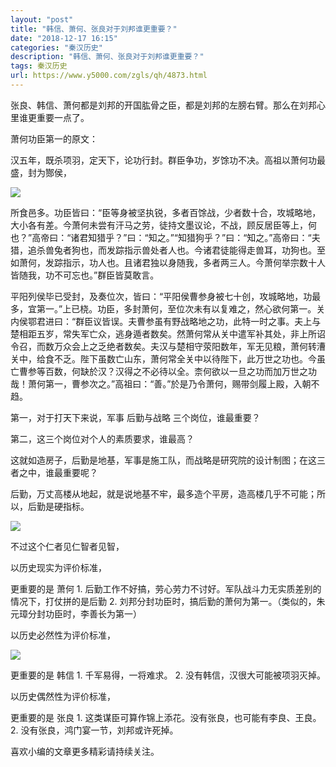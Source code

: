```yaml
---
layout: "post"
title: "韩信、萧何、张良对于刘邦谁更重要？"
date: "2018-12-17 16:15"
categories: "秦汉历史"
description: "韩信、萧何、张良对于刘邦谁更重要？"
tags: 秦汉历史
url: https://www.y5000.com/zgls/qh/4873.html
---
```






张良、韩信、萧何都是刘邦的开国肱骨之臣，都是刘邦的左膀右臂。那么在刘邦心里谁更重要一点了。

萧何功臣第一的原文：

汉五年，既杀项羽，定天下，论功行封。群臣争功，岁馀功不决。高祖以萧何功最盛，封为酂侯，

![](https://img.y5000.com/uploads/allimg/161109/142R95518-0.jpg)

所食邑多。功臣皆曰：“臣等身被坚执锐，多者百馀战，少者数十合，攻城略地，大小各有差。今萧何未尝有汗马之劳，徒持文墨议论，不战，顾反居臣等上，何也？”高帝曰：“诸君知猎乎？”曰：“知之。”“知猎狗乎？”曰：“知之。”高帝曰：“夫猎，追杀兽兔者狗也，而发踪指示兽处者人也。今诸君徒能得走兽耳，功狗也。至如萧何，发踪指示，功人也。且诸君独以身随我，多者两三人。今萧何举宗数十人皆随我，功不可忘也。”群臣皆莫敢言。

平阳列侯毕已受封，及奏位次，皆曰：“平阳侯曹参身被七十创，攻城略地，功最多，宜第一。”上已桡。功臣，多封萧何，至位次未有以复难之，然心欲何第一。关内侯鄂君进曰：“群臣议皆误。夫曹参虽有野战略地之功，此特一时之事。夫上与楚相距五岁，常失军亡众，逃身遁者数矣。然萧何常从关中遣军补其处，非上所诏令召，而数万众会上之乏绝者数矣。夫汉与楚相守荥阳数年，军无见粮，萧何转漕关中，给食不乏。陛下虽数亡山东，萧何常全关中以待陛下，此万世之功也。今虽亡曹参等百数，何缺於汉？汉得之不必待以全。柰何欲以一旦之功而加万世之功哉！萧何第一，曹参次之。”高祖曰：“善。”於是乃令萧何，赐带剑履上殿，入朝不趋。

第一，对于打天下来说，军事 后勤与战略 三个岗位，谁最重要？

第二，这三个岗位对个人的素质要求，谁最高？

这就如造房子，后勤是地基，军事是施工队，而战略是研究院的设计制图；在这三者之中，谁最重要呢？

后勤，万丈高楼从地起，就是说地基不牢，最多造个平房，造高楼几乎不可能；所以，后勤是硬指标。

![](/uploads/allimg/161109/6-161109141412934.JPG)

不过这个仁者见仁智者见智，

以历史现实为评价标准，

更重要的是 萧何 1. 后勤工作不好搞，劳心劳力不讨好。军队战斗力无实质差别的情况下，打仗拼的是后勤 2.
刘邦分封功臣时，搞后勤的萧何为第一。（类似的，朱元璋分封功臣时，李善长为第一）

以历史必然性为评价标准，

![](https://img.y5000.com/uploads/allimg/161109/142R94252-1.jpg)

更重要的是 韩信 1. 千军易得，一将难求。 2. 没有韩信，汉很大可能被项羽灭掉。

以历史偶然性为评价标准，

更重要的是 张良 1. 这类谋臣可算作锦上添花。没有张良，也可能有李良、王良。 2. 没有张良，鸿门宴一节，刘邦或许死掉。

喜欢小编的文章更多精彩请持续关注。
